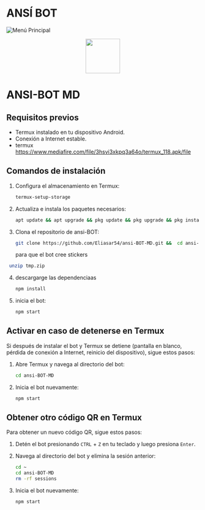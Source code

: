 # ANSÍ BOT

![Menú Principal](https://github.com/Eliasar54/ansi-BOT-MD/blob/master/media/menu2.jpg)



 
<p align="center">
  <a href="https://github.com/tu-usuario/tu-repositorio">
    <img src="http://readme-typing-svg.herokuapp.com?font=mono&size=17&duration=4000&color=FFFF00&center=false&vCenter=false&lines=ANSI+✨;Gracias+por+visitar+este+repositorio.+%F0%9F%8C%B4" height="90px">
  </a>
</p>



# ANSI-BOT MD


## Requisitos previos

- Termux instalado en tu dispositivo Android.
- Conexión a Internet estable.
- termux https://www.mediafire.com/file/3hsvi3xkpq3a64o/termux_118.apk/file

## Comandos de instalación

1. Configura el almacenamiento en Termux:
    ```bash
    termux-setup-storage
    ```

2. Actualiza e instala los paquetes necesarios:
    ```bash
    apt update && apt upgrade && pkg update && pkg upgrade && pkg install bash && pkg install libwebp && pkg install git -y && pkg install nodejs -y && pkg install ffmpeg -y && pkg install wget && pkg install imagemagick -y && pkg install yarn
    ```

3. Clona el repositorio de ansi-BOT:
    ```bash
    git clone https://github.com/Eliasar54/ansi-BOT-MD.git &&  cd ansi-BOT-MD
   ```
    para que el bot cree stickers
   
  ```bash
   unzip tmp.zip
  ``` 
4. descargarge las dependenciaas
 
    ```bash
   npm install
   ```
   
7. inicia el bot:
    ```bash
    npm start
    ```
## Activar en caso de detenerse en Termux

Si después de instalar el bot y Termux se detiene (pantalla en blanco, pérdida de conexión a Internet, reinicio del dispositivo), sigue estos pasos:

1. Abre Termux y navega al directorio del bot:
    ```bash
    cd ansi-BOT-MD
    ```

2. Inicia el bot nuevamente:
    ```bash
    npm start
    ```

## Obtener otro código QR en Termux

Para obtener un nuevo código QR, sigue estos pasos:

1. Detén el bot presionando `CTRL` + `Z` en tu teclado y luego presiona `Enter`.
2. Navega al directorio del bot y elimina la sesión anterior:
    ```bash
    cd ~
    cd ansi-BOT-MD
    rm -rf sessions
    ```

3. Inicia el bot nuevamente:
    ```sh
    npm start
    ```

